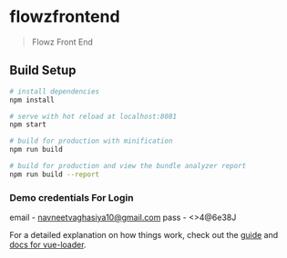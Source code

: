 # flowzfrontend

> Flowz Front End



## Build Setup

``` bash
# install dependencies
npm install

# serve with hot reload at localhost:8081
npm start

# build for production with minification
npm run build

# build for production and view the bundle analyzer report
npm run build --report
```

### Demo credentials For Login

email - navneetvaghasiya10@gmail.com
pass - <>4@6e38J


For a detailed explanation on how things work, check out the [guide](http://vuejs-templates.github.io/webpack/) and [docs for vue-loader](http://vuejs.github.io/vue-loader).
